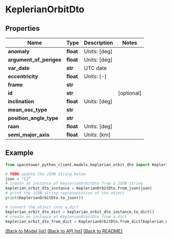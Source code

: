 # KeplerianOrbitDto


## Properties

Name | Type | Description | Notes
------------ | ------------- | ------------- | -------------
**anomaly** | **float** | Units: [deg] | 
**argument_of_perigee** | **float** | Units: [deg] | 
**var_date** | **str** | UTC date | 
**eccentricity** | **float** | Units: [-] | 
**frame** | **str** |  | 
**id** | **str** |  | [optional] 
**inclination** | **float** | Units: [deg] | 
**mean_osc_type** | **str** |  | 
**position_angle_type** | **str** |  | 
**raan** | **float** | Units: [deg] | 
**semi_major_axis** | **float** | Units: [km] | 

## Example

```python
from spacetower_python_client.models.keplerian_orbit_dto import KeplerianOrbitDto

# TODO update the JSON string below
json = "{}"
# create an instance of KeplerianOrbitDto from a JSON string
keplerian_orbit_dto_instance = KeplerianOrbitDto.from_json(json)
# print the JSON string representation of the object
print(KeplerianOrbitDto.to_json())

# convert the object into a dict
keplerian_orbit_dto_dict = keplerian_orbit_dto_instance.to_dict()
# create an instance of KeplerianOrbitDto from a dict
keplerian_orbit_dto_from_dict = KeplerianOrbitDto.from_dict(keplerian_orbit_dto_dict)
```
[[Back to Model list]](../README.md#documentation-for-models) [[Back to API list]](../README.md#documentation-for-api-endpoints) [[Back to README]](../README.md)


